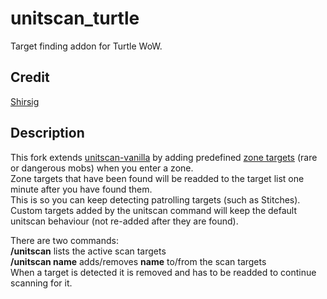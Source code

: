 # unitscan_turtle    
Target finding addon for Turtle WoW.

## Credit
[Shirsig](https://github.com/shirsig/unitscan-vanilla)

## Description
This fork extends [unitscan-vanilla](https://github.com/shirsig/unitscan-vanilla) by adding predefined [zone targets](https://github.com/GryllsAddons/unitscan-turtle/blob/master/zonetargets.lua) (rare or dangerous mobs) when you enter a zone.    
Zone targets that have been found will be readded to the target list one minute after you have found them.   
This is so you can keep detecting patrolling targets (such as Stitches).    
Custom targets added by the unitscan command will keep the default unitscan behaviour (not re-added after they are found).

There are two commands:<br/>
**/unitscan** lists the active scan targets<br/>
**/unitscan name** adds/removes **name** to/from the scan targets<br/>
When a target is detected it is removed and has to be readded to continue scanning for it.
